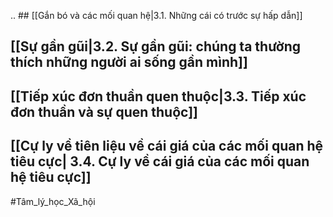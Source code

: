 ..    ## [[Gắn bó và các mối quan hệ|3.1. Những cái có trước sự hấp dẫn]]
## [[Sự gần gũi|3.2. Sự gần gũi: chúng ta thường thích những người ai sống gần mình]]
## [[Tiếp xúc đơn thuần quen thuộc|3.3. Tiếp xúc đơn thuần và sự quen thuộc]]
## [[Cự ly về tiên liệu về cái giá của các mối quan hệ tiêu cực| 3.4. Cự ly về cái giá của các mối quan hệ tiêu cực]]


#Tâm_lý_học_Xã_hội 